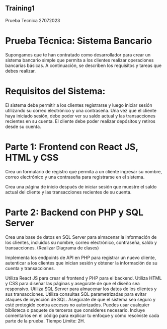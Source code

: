 ## Training1
Prueba Tecnica 27072023

# Prueba Técnica: Sistema Bancario

Supongamos que te han contratado como desarrollador para crear un sistema bancario simple que permita a los clientes realizar operaciones bancarias básicas. A continuación, se describen los requisitos y tareas que debes realizar.

# Requisitos del Sistema:

El sistema debe permitir a los clientes registrarse y luego iniciar sesión utilizando su correo electrónico y una contraseña.
Una vez que el cliente haya iniciado sesión, debe poder ver su saldo actual y las transacciones recientes en su cuenta.
El cliente debe poder realizar depósitos y retiros desde su cuenta.

# Parte 1: Frontend con React JS, HTML y CSS

Crea un formulario de registro que permita a un cliente ingresar su nombre, correo electrónico y una contraseña para registrarse en el sistema.

Crea una página de inicio después de iniciar sesión que muestre el saldo actual del cliente y las transacciones recientes de su cuenta.

# Parte 2: Backend con PHP y SQL Server

Crea una base de datos en SQL Server para almacenar la información de los clientes, incluidos su nombre, correo electrónico, contraseña, saldo y transacciones. (Realizar Diagrama de clases)

Implementa los endpoints de API en PHP para registrar un nuevo cliente, autenticar a los clientes que inician sesión y obtener la información de su cuenta y transacciones.


Utiliza React JS para crear el frontend y PHP para el backend.
Utiliza HTML y CSS para diseñar las páginas y asegúrate de que el diseño sea responsivo.
Utiliza SQL Server para almacenar los datos de los clientes y sus transacciones.
Utiliza consultas SQL parametrizadas para evitar ataques de inyección de SQL.
Asegúrate de que el sistema sea seguro y esté protegido contra accesos no autorizados.
Puedes usar cualquier biblioteca o paquete de terceros que consideres necesario.
Incluye comentarios en el código para explicar tu enfoque y cómo resolviste cada parte de la prueba.
Tiempo Límite: 2H.